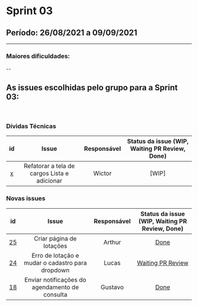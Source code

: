 # Sprint 03

## Período: 26/08/2021 a 09/09/2021

<p align="justify"> 

  ---
 </p>

### Maiores dificuldades:

<p align="justify"> -- </p>



## As issues escolhidas pelo grupo para a Sprint 03:

<br>

### Dívidas Técnicas

| id | Issue | Responsável | Status da issue (WIP, Waiting PR Review, Done)|
| :----: | :----: | :----: | :----: |
| [x](https://github.com/DITGO/2020-2-SiGeD/issues/x) | Refatorar a  tela de cargos Lista e adicionar | Wictor | [WIP] |

### Novas issues

| id | Issue | Responsável | Status da issue (WIP, Waiting PR Review, Done)|
| :----: | :----: | :----: | :----: |
| [25](https://github.com/DITGO/2020-2-SiGeD/issues/25) | Criar página de lotações | Arthur  | [Done](https://github.com/DITGO/2020-2-SiGeD-Frontend/pull/3)|
|[24](https://github.com/DITGO/2020-2-SiGeD/issues/24)| Erro de lotação e mudar o cadastro para dropdown | Lucas | [Waiting PR Review](https://github.com/FGA-GCES/2020-2-SiGeD-Frontend/pull/3) |
|[18](https://github.com/DITGO/2020-2-SiGeD/issues/18) | Enviar notificações do agendamento de consulta | Gustavo | [Done](https://github.com/DITGO/2020-2-SiGeD-Clients/pull/4)

